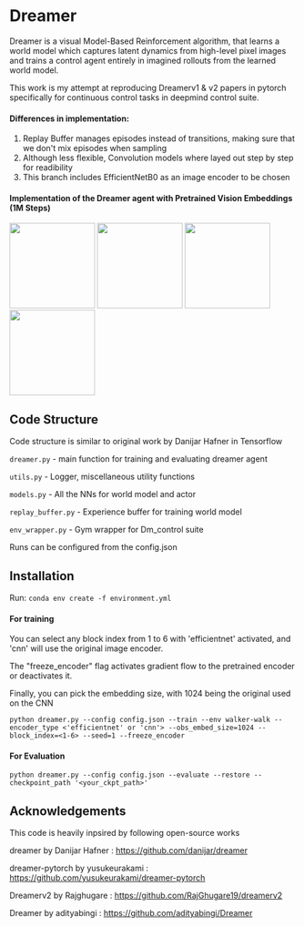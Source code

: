 # Dreamer

Dreamer is a visual Model-Based Reinforcement algorithm, that learns a world model which captures latent dynamics from high-level pixel images and trains a control agent entirely in imagined rollouts from the learned world model.

This work is my attempt at reproducing Dreamerv1 & v2 papers in pytorch specifically for continuous control tasks in deepmind control suite.

#### Differences in implementation:

 1. Replay Buffer manages episodes instead of transitions, making sure that we don't mix episodes when sampling
 2. Although less flexible, Convolution models where layed out step by step for readibility
 3. This branch includes EfficientNetB0 as an image encoder to be chosen

#### Implementation of the Dreamer agent with Pretrained Vision Embeddings (1M Steps)
<img src="https://github.com/user-attachments/assets/a842f33f-9847-4323-9300-950630fce714" width="150">
<img src="https://github.com/user-attachments/assets/619ce071-4dea-45a6-be0f-4ceaa7cb0e26" width="150">
<img src="https://github.com/user-attachments/assets/a2bd3690-9e1c-4518-86b4-18b880f8523b" width="150">
<img src="https://github.com/user-attachments/assets/736bb65d-62d2-45da-948c-e66ad21d1639" width="150">


## Code Structure
Code structure is similar to original work by Danijar Hafner in Tensorflow

`dreamer.py`  - main function for training and evaluating dreamer agent

`utils.py`    - Logger, miscellaneous utility functions

`models.py`   - All the NNs for world model and actor

`replay_buffer.py` - Experience buffer for training world model

`env_wrapper.py`  - Gym wrapper for Dm_control suite

Runs can be configured from the config.json

## Installation

Run:
`conda env create -f environment.yml`

#### For training
You can select any block index from 1 to 6 with 'efficientnet' activated, and 'cnn' will use the original image encoder.

The "freeze_encoder" flag activates gradient flow to the pretrained encoder or deactivates it.

Finally, you can pick the embedding size, with 1024 being the original used on the CNN

`python dreamer.py --config config.json --train --env walker-walk --encoder_type <'efficientnet' or 'cnn'> --obs_embed_size=1024 --block_index=<1-6> --seed=1 --freeze_encoder`
#### For Evaluation
`python dreamer.py --config config.json --evaluate --restore --checkpoint_path '<your_ckpt_path>'`



## Acknowledgements
This code is heavily inpsired by following open-source works

dreamer by Danijar Hafner : https://github.com/danijar/dreamer

dreamer-pytorch by yusukeurakami : https://github.com/yusukeurakami/dreamer-pytorch

Dreamerv2 by Rajghugare : https://github.com/RajGhugare19/dreamerv2

Dreamer by adityabingi : https://github.com/adityabingi/Dreamer
